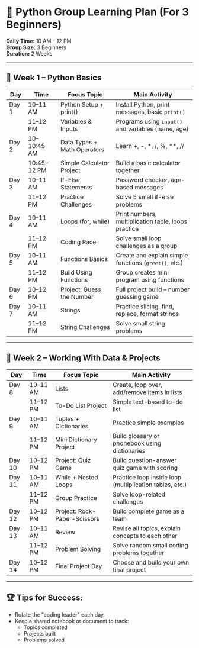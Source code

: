 # 🐍 Python Group Learning Plan (For 3 Beginners)
**Daily Time:** 10 AM – 12 PM  
**Group Size:** 3 Beginners  
**Duration:** 2 Weeks

---

## 📅 Week 1 – Python Basics

| Day    | Time        | Focus Topic                  | Main Activity                                          |
|--------|-------------|-------------------------------|--------------------------------------------------------|
| Day 1  | 10–11 AM    | Python Setup + print()        | Install Python, print messages, basic `print()`        |
|        | 11–12 PM    | Variables & Inputs           | Programs using `input()` and variables (name, age)     |
| Day 2  | 10–10:45 AM | Data Types + Math Operators   | Learn +, -, *, /, %, **, //                            |
|        | 10:45–12 PM | Simple Calculator Project     | Build a basic calculator together                      |
| Day 3  | 10–11 AM    | If-Else Statements            | Password checker, age-based messages                   |
|        | 11–12 PM    | Practice Challenges           | Solve 5 small if-else problems                         |
| Day 4  | 10–11 AM    | Loops (for, while)            | Print numbers, multiplication table, loops practice    |
|        | 11–12 PM    | Coding Race                   | Solve small loop challenges as a group                 |
| Day 5  | 10–11 AM    | Functions Basics              | Create and explain simple functions (`greet()`, etc.)  |
|        | 11–12 PM    | Build Using Functions         | Group creates mini program using functions             |
| Day 6  | 10–12 PM    | Project: Guess the Number     | Full project build – number guessing game              |
| Day 7  | 10–11 AM    | Strings                       | Practice slicing, find, replace, format strings        |
|        | 11–12 PM    | String Challenges             | Solve small string problems                            |

---

## 📅 Week 2 – Working With Data & Projects

| Day     | Time        | Focus Topic                  | Main Activity                                          |
|---------|-------------|-------------------------------|--------------------------------------------------------|
| Day 8   | 10–11 AM    | Lists                        | Create, loop over, add/remove items in lists           |
|         | 11–12 PM    | To-Do List Project           | Simple text-based to-do list                           |
| Day 9   | 10–11 AM    | Tuples + Dictionaries        | Practice simple examples                               |
|         | 11–12 PM    | Mini Dictionary Project      | Build glossary or phonebook using dictionaries         |
| Day 10  | 10–12 PM    | Project: Quiz Game           | Build question-answer quiz game with scoring           |
| Day 11  | 10–11 AM    | While + Nested Loops         | Practice loop inside loop (multiplication tables, etc.)|
|         | 11–12 PM    | Group Practice               | Solve loop-related challenges                          |
| Day 12  | 10–12 PM    | Project: Rock-Paper-Scissors | Build complete game as a team                          |
| Day 13  | 10–11 AM    | Review                       | Revise all topics, explain concepts to each other      |
|         | 11–12 PM    | Problem Solving              | Solve random small coding problems together            |
| Day 14  | 10–12 PM    | Final Project Day            | Choose and build your own final project                |

---

## 🏆 Tips for Success:
- Rotate the "coding leader" each day.
- Keep a shared notebook or document to track:
  - Topics completed
  - Projects built
  - Problems solved
